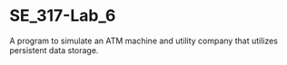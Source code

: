 # SE_317-Lab_6
A program to simulate an ATM machine and utility company that utilizes persistent data storage.
